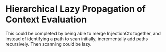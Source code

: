 # Hierarchical Lazy Propagation of Context Evaluation

This could be completed by being able to merge InjectionCtx together, and instead of identifying a path to scan initially, incrementally add paths recursively. Then scanning could be lazy.

